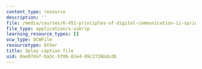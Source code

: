 ```yaml
---
content_type: resource
description: ''
file: /media/courses/6-451-principles-of-digital-communication-ii-spring-2005/0ae07dafba3c5f0b81e489c2726bdcdb_8HvTaOrTokc.vtt
file_type: application/x-subrip
learning_resource_types: []
ocw_type: OCWFile
resourcetype: Other
title: 3play caption file
uid: 0ae07daf-ba3c-5f0b-81e4-89c2726bdcdb
---
```

